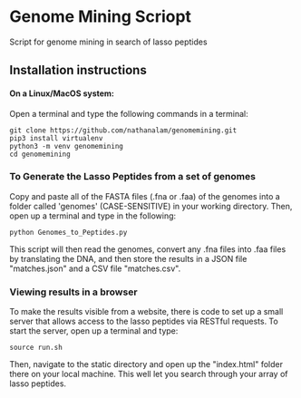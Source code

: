 # Genome Mining Scriopt
Script for genome mining in search of lasso peptides

## Installation instructions
#### On a Linux/MacOS system:
Open a terminal and type the following commands in a terminal:
```
git clone https://github.com/nathanalam/genomemining.git
pip3 install virtualenv
python3 -m venv genomemining
cd genomemining
```

### To Generate the Lasso Peptides from a set of genomes
Copy and paste all of the FASTA files (.fna or .faa) of the genomes into a folder called 'genomes' (CASE-SENSITIVE) in your working directory.
Then, open up a terminal and type in the following:
```
python Genomes_to_Peptides.py
```

This script will then read the genomes, convert any .fna files into .faa files by translating the DNA, and then store the results in a JSON file "matches.json" and a CSV file "matches.csv".

### Viewing results in a browser
To make the results visible from a website, there is code to set up a small server that allows access to the lasso peptides via RESTful requests. To start the server, open up a terminal and type:
```
source run.sh
```

Then, navigate to the static directory and open up the "index.html" folder there on your local machine. This well let you search through your array of lasso peptides.
